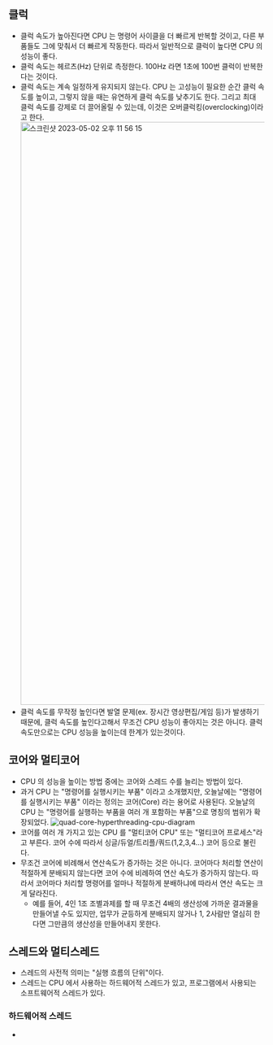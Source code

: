 ## 클럭
- 클럭 속도가 높아진다면 CPU 는 명령어 사이클을 더 빠르게 반복할 것이고, 다른 부품들도 그에 맞춰서 더 빠르게 작동한다. 
따라서 일반적으로 클럭이 높다면 CPU 의 성능이 좋다.
- 클럭 속도는 헤르츠(Hz) 단위로 측정한다. 100Hz 라면 1초에 100번 클럭이 반복한다는 것이다.
- 클럭 속도는 계속 일정하게 유지되지 않는다. CPU 는 고성능이 필요한 순간 클럭 속도를 높이고, 그렇지 않을 때는 유연하게 클럭 속도를 낮추기도 한다.
그리고 최대 클럭 속도를 강제로 더 끌어올릴 수 있는데, 이것은 오버클럭킹(overclocking)이라고 한다.
  <img width="1147" alt="스크린샷 2023-05-02 오후 11 56 15" src="https://user-images.githubusercontent.com/63203480/235704444-1c108cca-1e2e-4427-991c-d8165a7ff007.png">
- 클럭 속도를 무작정 높인다면 발열 문제(ex. 장시간 영상편집/게임 등)가 발생하기 때문에, 클럭 속도를 높인다고해서 무조건 CPU 성능이 좋아지는 것은 아니다.
클럭 속도만으로는 CPU 성능을 높이는데 한계가 있는것이다.

## 코어와 멀티코어
- CPU 의 성능을 높이는 방법 중에는 코어와 스레드 수를 늘리는 방법이 있다.
- 과거 CPU 는 "명령어를 실행시키는 부품" 이라고 소개했지만, 오늘날에는 "명령어를 실행시키는 부품" 이라는 정의는 코어(Core) 라는 용어로 사용된다.
오늘날의 CPU 는 "명령어를 실행하는 부품을 여러 개 포함하는 부품"으로 명칭의 범위가 확장되었다.
  ![quad-core-hyperthreading-cpu-diagram](https://user-images.githubusercontent.com/63203480/235707152-65d23033-b8a9-4516-acd5-8ecce690c850.png)
- 코어를 여러 개 가지고 있는 CPU 를 "멀티코어 CPU" 또는 "멀티코어 프로세스"라고 부른다. 코어 수에 따라서 싱글/듀얼/트리플/쿼드(1,2,3,4...) 코어 등으로 불린다. 
- 무조건 코어에 비례해서 연산속도가 증가하는 것은 아니다. 코어마다 처리할 연산이 적절하게 분배되지 않는다면 코어 수에 비례하여 연산 속도가 증가하지 않는다. 
따라서 코어마다 처리할 명령어를 얼마나 적절하게 분배하냐에 따라서 연산 속도는 크게 달라진다.
  - 예를 들어, 4인 1조 조별과제를 할 때 무조건 4배의 생산성에 가까운 결과물을 만들어낼 수도 있지만, 업무가 균등하게 분배되지 않거나 1, 2사람만 열심히 한다면 그만큼의 생산성을 만들어내지 못한다.

## 스레드와 멀티스레드
- 스레드의 사전적 의미는 "실행 흐름의 단위"이다. 
- 스레드는 CPU 에서 사용하는 하드웨어적 스레드가 있고, 프로그램에서 사용되는 소프트웨어적 스레드가 있다. 

### 하드웨어적 스레드
- 
